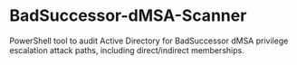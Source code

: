 # BadSuccessor-dMSA-Scanner
PowerShell tool to audit Active Directory for BadSuccessor dMSA privilege escalation attack paths, including direct/indirect memberships.
